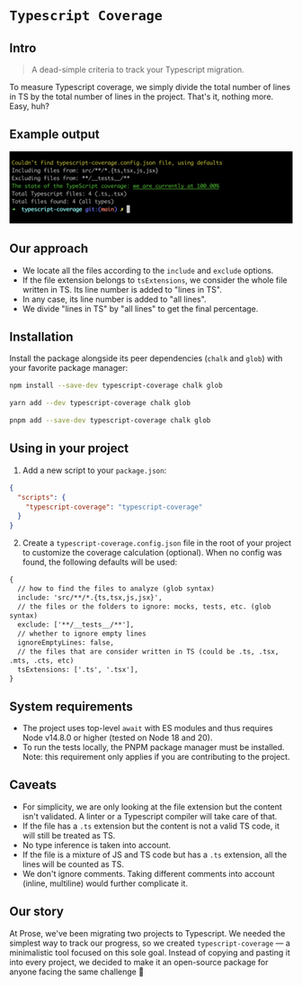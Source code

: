 # `Typescript Coverage`

## Intro

> A dead-simple criteria to track your Typescript migration.

To measure Typescript coverage, we simply divide the total number of lines in TS by the total number of lines in the project.
That's it, nothing more. Easy, huh?

## Example output

![An output example when run in terminal](/img/example.png)

## Our approach

- We locate all the files according to the `include` and `exclude` options.
- If the file extension belongs to `tsExtensions`, we consider the whole file written in TS. Its line number is added to "lines in TS".
- In any case, its line number is added to "all lines".
- We divide "lines in TS" by "all lines" to get the final percentage.

## Installation

Install the package alongside its peer dependencies (`chalk` and `glob`) with your favorite package manager:

```bash
npm install --save-dev typescript-coverage chalk glob
```

```bash
yarn add --dev typescript-coverage chalk glob
```

```bash
pnpm add --save-dev typescript-coverage chalk glob
```

## Using in your project

1. Add a new script to your `package.json`:

```json
{
  "scripts": {
    "typescript-coverage": "typescript-coverage"
  }
}
```

2. Create a `typescript-coverage.config.json` file in the root of your project to customize the coverage calculation (optional).
   When no config was found, the following defaults will be used:

```json5
{
  // how to find the files to analyze (glob syntax)
  include: 'src/**/*.{ts,tsx,js,jsx}',
  // the files or the folders to ignore: mocks, tests, etc. (glob syntax)
  exclude: ['**/__tests__/**'],
  // whether to ignore empty lines
  ignoreEmptyLines: false,
  // the files that are consider written in TS (could be .ts, .tsx, .mts, .cts, etc)
  tsExtensions: ['.ts', '.tsx'],
}
```

## System requirements

- The project uses top-level `await` with ES modules and thus requires Node v14.8.0 or higher (tested on Node 18 and 20).
- To run the tests locally, the PNPM package manager must be installed. Note: this requirement only applies if you are contributing to the project.

## Caveats

- For simplicity, we are only looking at the file extension but the content isn't validated. A linter or a Typescript compiler will take care of that.
- If the file has a `.ts` extension but the content is not a valid TS code, it will still be treated as TS.
- No type inference is taken into account.
- If the file is a mixture of JS and TS code but has a `.ts` extension, all the lines will be counted as TS.
- We don't ignore comments. Taking different comments into account (inline, multiline) would further complicate it.

## Our story

At Prose, we've been migrating two projects to Typescript.
We needed the simplest way to track our progress, so we created `typescript-coverage` — a minimalistic tool focused on this sole goal.
Instead of copying and pasting it into every project, we decided to make it an open-source package for anyone facing the same challenge 💚

